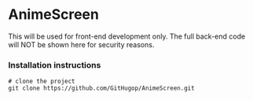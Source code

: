 AnimeScreen
=================

This will be used for front-end development only. The full back-end code will NOT be shown here for security reasons.

### Installation instructions
```
# clone the project
git clone https://github.com/GitHugop/AnimeScreen.git
```
